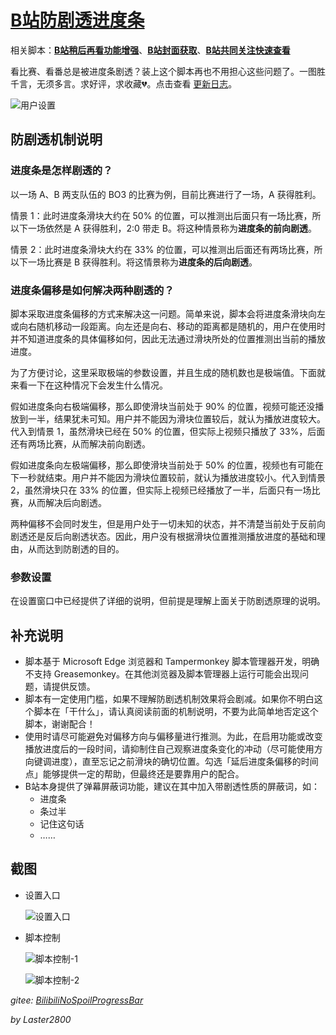 # [B站防剧透进度条](https://greasyfork.org/zh-CN/scripts/411092)

相关脚本：**[B站稍后再看功能增强](https://greasyfork.org/zh-CN/scripts/395456)**、**[B站封面获取](https://greasyfork.org/zh-CN/scripts/395575)**、**[B站共同关注快速查看](https://greasyfork.org/zh-CN/scripts/428453)**

看比赛、看番总是被进度条剧透？装上这个脚本再也不用担心这些问题了。一图胜千言，无须多言。求好评，求收藏💔。点击查看 [更新日志](https://gitee.com/liangjiancang/userscript/blob/master/script/BilibiliNoSpoilProgressBar/changelog.md)。

![用户设置](https://gitee.com/liangjiancang/userscript/raw/master/script/BilibiliNoSpoilProgressBar/screenshot/用户设置.png)

## 防剧透机制说明

### 进度条是怎样剧透的？

以一场 A、B 两支队伍的 BO3 的比赛为例，目前比赛进行了一场，A 获得胜利。

情景 1：此时进度条滑块大约在 50% 的位置，可以推测出后面只有一场比赛，所以下一场依然是 A 获得胜利，2:0 带走 B。将这种情景称为**进度条的前向剧透**。

情景 2：此时进度条滑块大约在 33% 的位置，可以推测出后面还有两场比赛，所以下一场比赛是 B 获得胜利。将这情景称为**进度条的后向剧透**。

### 进度条偏移是如何解决两种剧透的？

脚本采取进度条偏移的方式来解决这一问题。简单来说，脚本会将进度条滑块向左或向右随机移动一段距离。向左还是向右、移动的距离都是随机的，用户在使用时并不知道进度条的具体偏移如何，因此无法通过滑块所处的位置推测出当前的播放进度。

为了方便讨论，这里采取极端的参数设置，并且生成的随机数也是极端值。下面就来看一下在这种情况下会发生什么情况。

假如进度条向右极端偏移，那么即使滑块当前处于 90% 的位置，视频可能还没播放到一半，结果犹未可知。用户并不能因为滑块位置较后，就认为播放进度较大。代入到情景 1，虽然滑块已经在 50% 的位置，但实际上视频只播放了 33%，后面还有两场比赛，从而解决前向剧透。

假如进度条向左极端偏移，那么即使滑块当前处于 50% 的位置，视频也有可能在下一秒就结束。用户并不能因为滑块位置较前，就认为播放进度较小。代入到情景 2，虽然滑块只在 33% 的位置，但实际上视频已经播放了一半，后面只有一场比赛，从而解决后向剧透。

两种偏移不会同时发生，但是用户处于一切未知的状态，并不清楚当前处于反前向剧透还是反后向剧透状态。因此，用户没有根据滑块位置推测播放进度的基础和理由，从而达到防剧透的目的。

### 参数设置

在设置窗口中已经提供了详细的说明，但前提是理解上面关于防剧透原理的说明。

## 补充说明

* 脚本基于 Microsoft Edge 浏览器和 Tampermonkey 脚本管理器开发，明确不支持 Greasemonkey。在其他浏览器及脚本管理器上运行可能会出现问题，请提供反馈。
* 脚本有一定使用门槛，如果不理解防剧透机制效果将会剧减。如果你不明白这个脚本在「干什么」，请认真阅读前面的机制说明，不要为此简单地否定这个脚本，谢谢配合！
* 使用时请尽可能避免对偏移方向与偏移量进行推测。为此，在启用功能或改变播放进度后的一段时间，请抑制住自己观察进度条变化的冲动（尽可能使用方向键调进度），直至忘记之前滑块的确切位置。勾选「延后进度条偏移的时间点」能够提供一定的帮助，但最终还是要靠用户的配合。
* B站本身提供了弹幕屏蔽词功能，建议在其中加入带剧透性质的屏蔽词，如：
  * 进度条
  * 条过半
  * 记住这句话
  * ……

## 截图

* 设置入口

    ![设置入口](https://gitee.com/liangjiancang/userscript/raw/master/script/BilibiliNoSpoilProgressBar/screenshot/设置入口.png)

* 脚本控制

    ![脚本控制-1](https://gitee.com/liangjiancang/userscript/raw/master/script/BilibiliNoSpoilProgressBar/screenshot/脚本控制-1.png)

    ![脚本控制-2](https://gitee.com/liangjiancang/userscript/raw/master/script/BilibiliNoSpoilProgressBar/screenshot/脚本控制-2.png)

*gitee: [BilibiliNoSpoilProgressBar](https://gitee.com/liangjiancang/userscript/tree/master/script/BilibiliNoSpoilProgressBar)*

*by Laster2800*
